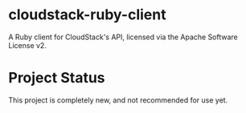 cloudstack-ruby-client
======================

A Ruby client for CloudStack's API, licensed via the Apache Software License v2.

Project Status
==============

This project is completely new, and not recommended for use yet.
